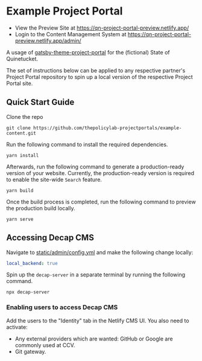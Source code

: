 # Example Project Portal

- View the Preview Site at https://qn-project-portal-preview.netlify.app/
- Login to the Content Management System at https://qn-project-portal-preview.netlify.app/admin/

A usage of
[gatsby-theme-project-portal](https://github.com/thepolicylab-projectportals/project-portal-theme)
for the (fictional) State of Quinetucket. 

The set of instructions below can be applied to any respective partner's Project Portal repository to spin up a local version of the respective Project Portal site.

## Quick Start Guide

Clone the repo
```shell
git clone https://github.com/thepolicylab-projectportals/example-content.git
```
Run the following command to install the required dependencies.

```shell
yarn install
```

Afterwards, run the following command to generate a production-ready version of your website. Currently, the production-ready version is required to enable the site-wide `Search` feature.
```shell
yarn build
```

Once the build process is completed, run the following command to preview the production build locally. 
```shell
yarn serve
```

## Accessing Decap CMS

Navigate to [static/admin/config.yml](./static/admin/config.yml) and make the following change locally:

```yaml
local_backend: true
```

Spin up the `decap-server` in a separate terminal by running the following command.

```shell
npx decap-server
```

### Enabling users to access Decap CMS
Add the users to the "Identity" tab in the Netlify CMS UI.
You also need to activate:
- Any external providers which are wanted: GitHub or Google are commonly used at CCV.
- Git gateway.
